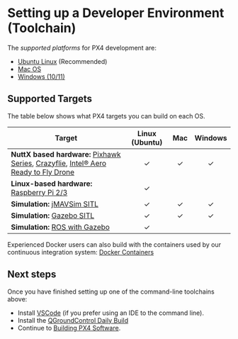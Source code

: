# Setting up a Developer Environment (Toolchain)

The *supported platforms* for PX4 development are:
- [Ubuntu Linux](../dev_setup/dev_env_linux_ubuntu.md) (Recommended)
- [Mac OS](../dev_setup/dev_env_mac.md)
- [Windows (10/11)](../dev_setup/dev_env_windows_wsl.md)


## Supported Targets

The table below shows what PX4 targets you can build on each OS.

| Target                                                                                                                                                                                                    | Linux (Ubuntu) |   Mac   | Windows |
| --------------------------------------------------------------------------------------------------------------------------------------------------------------------------------------------------------- |:--------------:|:-------:|:-------:|
| **NuttX based hardware:** [Pixhawk Series](../flight_controller/pixhawk_series.md), [Crazyflie](../complete_vehicles/crazyflie2.md), [Intel® Aero Ready to Fly Drone](../complete_vehicles/intel_aero.md) |    &check;     | &check; | &check; |
| **Linux-based hardware:** [Raspberry Pi 2/3](../flight_controller/raspberry_pi_navio2.md)                                                                                                                 |    &check;     |         |         |
| **Simulation:** [jMAVSim SITL](../simulation/jmavsim.md)                                                                                                                                                  |    &check;     | &check; | &check; |
| **Simulation:** [Gazebo SITL](../sim_gazebo_classic/README.md)                                                                                                                                            |    &check;     | &check; | &check; |
| **Simulation:** [ROS with Gazebo](../simulation/ros_interface.md)                                                                                                                                         |    &check;     |         |         |

Experienced Docker users can also build with the containers used by our continuous integration system: [Docker Containers](../test_and_ci/docker.md)

## Next steps

Once you have finished setting up one of the command-line toolchains above:
- Install [VSCode](../dev_setup/vscode.md) (if you prefer using an IDE to the command line).
- Install the [QGroundControl Daily Build](https://docs.qgroundcontrol.com/master/en/releases/daily_builds.html)
- Continue to [Building PX4 Software](../dev_setup/building_px4.md).
